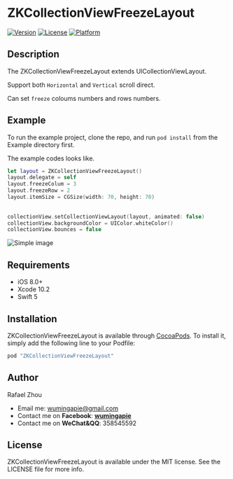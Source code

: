 # ZKCollectionViewFreezeLayout

[![Version](https://img.shields.io/cocoapods/v/ZKCollectionViewFreezeLayout.svg?style=flat)](http://cocoapods.org/pods/ZKCollectionViewFreezeLayout)
[![License](https://img.shields.io/cocoapods/l/ZKCollectionViewFreezeLayout.svg?style=flat)](http://cocoapods.org/pods/ZKCollectionViewFreezeLayout)
[![Platform](https://img.shields.io/cocoapods/p/ZKCollectionViewFreezeLayout.svg?style=flat)](http://cocoapods.org/pods/ZKCollectionViewFreezeLayout)

## Description

The ZKCollectionViewFreezeLayout extends UICollectionViewLayout. 

Support both `Horizontal` and `Vertical` scroll direct.

Can set `freeze` coloums numbers and rows numbers.



## Example

To run the example project, clone the repo, and run `pod install` from the Example directory first.

The example codes looks like.

```swift
let layout = ZKCollectionViewFreezeLayout()
layout.delegate = self
layout.freezeColum = 3
layout.freezeRow = 2
layout.itemSize = CGSize(width: 70, height: 70)
        
        
collectionView.setCollectionViewLayout(layout, animated: false)
collectionView.backgroundColor = UIColor.whiteColor()
collectionView.bounces = false
```

![Simple image](https://raw.githubusercontent.com/KevinZhouRafael/ZKCollectionViewFreezeLayout/master/collectionFreezeLayout.gif)

## Requirements
- iOS 8.0+
- Xcode 10.2
- Swift 5

## Installation

ZKCollectionViewFreezeLayout is available through [CocoaPods](http://cocoapods.org). To install
it, simply add the following line to your Podfile:

```ruby
pod "ZKCollectionViewFreezeLayout"
```

## Author

Rafael Zhou

- Email me: <wumingapie@gmail.com>
- Contact me on **Facebook**: [**wumingapie**](https://www.facebook.com/wumingapie)
- Contact me on **WeChat&QQ**: 358545592

## License

ZKCollectionViewFreezeLayout is available under the MIT license. See the LICENSE file for more info.
